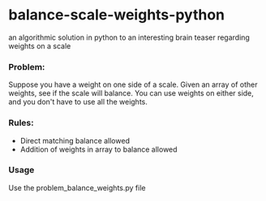 # balance-scale-weights-python
an algorithmic solution in python to an interesting brain teaser regarding weights on a scale

### Problem:
Suppose you have a weight on one side of a scale. 
Given an array of other weights, see if the scale will balance. 
You can use weights on either side, and you don't have to use all the weights.

### Rules:
+ Direct matching balance allowed
+ Addition of weights in array to balance allowed

### Usage
Use the problem_balance_weights.py file